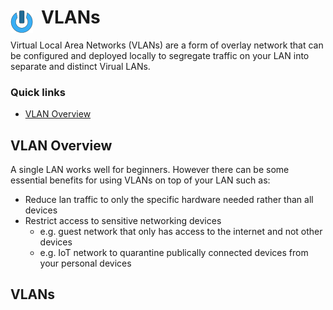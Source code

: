# VLANs <img style="margin: 6px 13px 0px 0px" align="left" src="../../../data/images/logo_36x36.png" />

Virtual Local Area Networks (VLANs) are a form of overlay network that can be configured and deployed 
locally to segregate traffic on your LAN into separate and distinct Virual LANs.

### Quick links
* [VLAN Overview](#vlan-overview)

## VLAN Overview
A single LAN works well for beginners. However there can be some essential benefits for using VLANs 
on top of your LAN such as:

* Reduce lan traffic to only the specific hardware needed rather than all devices
* Restrict access to sensitive networking devices
  * e.g. guest network that only has access to the internet and not other devices
  * e.g. IoT network to quarantine publically connected devices from your personal devices

## VLANs
